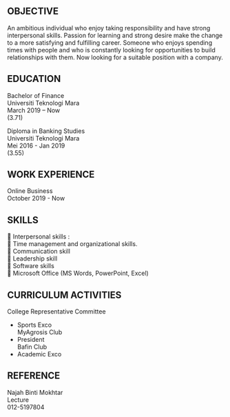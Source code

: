 ## OBJECTIVE  
An ambitious individual who enjoy taking responsibility and have strong interpersonal skills. Passion for learning and strong desire make the change to a more satisfying and fulfilling career. Someone who enjoys spending times with people and who is constantly looking for opportunities to build relationships with them. Now looking for a suitable position with a company.  

## EDUCATION  
Bachelor of Finance  
Universiti Teknologi Mara  
March 2019 – Now  
(3.71)  

Diploma in Banking Studies  
Universiti Teknologi Mara  
Mei 2016 - Jan 2019  
(3.55)  

## WORK EXPERIENCE  
Online Business  
October 2019 - Now  

## SKILLS  
 Interpersonal skills :  
 Time management and organizational skills.  
 Communication skill  
 Leadership skill  
 Software skills  
 Microsoft Office (MS Words, PowerPoint, Excel)  

## CURRICULUM ACTIVITIES  
College Representative Committee  
- Sports Exco  
MyAgrosis Club  
- President  
Bafin Club  
- Academic Exco  

## REFERENCE  
Najah Binti Mokhtar  
Lecture  
012-5197804  

